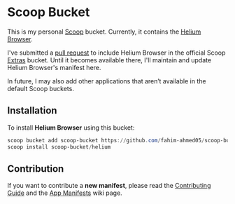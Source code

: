 # Scoop Bucket

This is my personal [Scoop](https://scoop.sh/) bucket. Currently, it contains the [Helium Browser](https://helium.computer/).  

I've submitted a [pull request](https://github.com/ScoopInstaller/Extras/pull/16177) to include Helium Browser in the official Scoop [Extras](https://github.com/ScoopInstaller/Extras) bucket. Until it becomes available there, I'll maintain and update Helium Browser's manifest here.  

In future, I may also add other applications that aren’t available in the default Scoop buckets.  

## Installation

To install **Helium Browser** using this bucket:

```powershell
scoop bucket add scoop-bucket https://github.com/fahim-ahmed05/scoop-bucket.git
scoop install scoop-bucket/helium
```

## Contribution

If you want to contribute a **new manifest**, please read the [Contributing Guide](https://github.com/ScoopInstaller/.github/blob/main/.github/CONTRIBUTING.md) and the [App Manifests](https://github.com/ScoopInstaller/Scoop/wiki/App-Manifests) wiki page.
